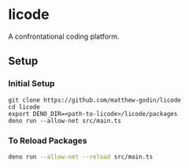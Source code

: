 # licode

A confrontational coding platform.

## Setup

### Initial Setup

```
git clone https://github.com/matthew-godin/licode
cd licode
export DENO_DIR=<path-to-licode>/licode/packages
deno run --allow-net src/main.ts 
```
### To Reload Packages

```bash
deno run --allow-net --reload src/main.ts 
```
